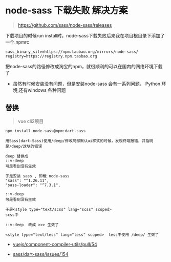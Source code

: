 #  node-sass 下载失败 解决方案

>https://github.com/sass/node-sass/releases

下载项目的时候run install时，node-sass下载失败后来我在项目根目录下添加了一个.npmrc

```
sass_binary_site=https://npm.taobao.org/mirrors/node-sass/
registry=https://registry.npm.taobao.org
```

把node-sass的路径修改成淘宝的npm，就很顺利的可以在国内的网络环境下载了


- 虽然有时候安装没有问题，但是安装node-sass 会有一系列问题， Python 环境,还有windows 各种问题




## 替换

>vue cli2项目

```
npm install node-sass@npm:dart-sass 

用Sass(dart-Sass)使用/deep/修改局部默认ui样式的时候，发现终端报错，并指明是/deep/这块的错误

deep 替换成
::v-deep
可是看到没有生效

于是安装 sass , 卸载 node-sass
"sass": "^1.26.11",
"sass-loader": "^7.3.1",

::v-deep
可是看到没有生效

于是<style type="text/scss" lang="scss" scoped>
scss中

::v-deep  改成 >>> 生效了

<style type="text/less" lang="less" scoped>  less中使用 /deep/ 生效了

```

- [vuejs/component-compiler-utils/pull/54](https://github.com/vuejs/component-compiler-utils/pull/54)

- [sass/dart-sass/issues/154](https://github.com/sass/dart-sass/issues/154)
